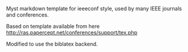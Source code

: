 Myst markdown template for ieeeconf style, used by many IEEE journals and conferences.

Based on template available from here http://ras.papercept.net/conferences/support/tex.php

Modified to use the biblatex backend.